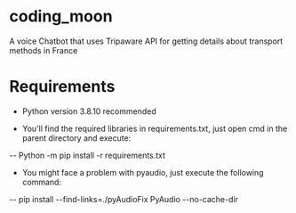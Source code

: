 # coding_moon

A voice Chatbot that uses Tripaware API for getting details about transport methods in France

# Requirements

- Python version 3.8.10 recommended

- You'll find the required libraries in requirements.txt, just open cmd in the parent directory and execute:

-- Python -m pip install -r requirements.txt


- You might face a problem with pyaudio, just execute the following command:

-- pip install --find-links=./pyAudioFix PyAudio --no-cache-dir
